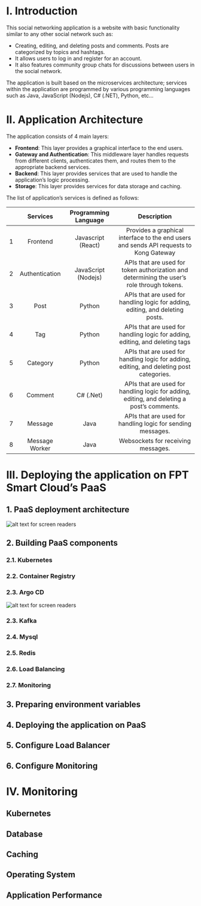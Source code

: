 # I. Introduction

This social networking application is a website with basic functionality similar to any other social network such as:
- Creating, editing, and deleting posts and comments. Posts are categorized by topics and hashtags.
- It allows users to log in and register for an account.
- It also features community group chats for discussions between users in the social network.

The application is built based on the microservices architecture; services within the application are programmed by various programming languages such as Java, JavaScript (Nodejs), C# (.NET), Python, etc…

# II. Application Architecture

The application consists of 4 main layers:
- **Frontend**: This layer provides a graphical interface to the end users.
- **Gateway and Authentication**: This middleware layer handles requests from different clients, authenticates them, and routes them to the appropriate backend services.
- **Backend**: This layer provides services that are used to handle the application’s logic processing.
- **Storage**: This layer provides services for data storage and caching.

The list of application’s services is defined as follows:


||Services|Programming Language|Description|
|:-:|:-:|:-:|:-:|
|1|Frontend|Javascript (React)|Provides a graphical interface to the end users and sends API requests to Kong Gateway|
|2|Authentication|JavaScript (Nodejs)|APIs that are used for token authorization and determining the user’s role through tokens.|
|3|Post|Python|APIs that are used for handling logic for adding, editing, and deleting posts.|
|4|Tag|Python|APIs that are used for handling logic for adding, editing, and deleting tags|
|5|Category|Python|APIs that are used for handling logic for adding, editing, and deleting post categories.|
|6|Comment|C# (.Net)|APIs that are used for handling logic for adding, editing, and deleting a post’s comments.|
|7|Message|Java|APIs that are used for handling logic for sending messages.|
|8|Message Worker|Java|Websockets for receiving messages.|



# III. Deploying the application on FPT Smart Cloud’s PaaS

## 1. PaaS deployment architecture

![alt text for screen readers](../fptcloud-samples/images/paas-deployment-2.png "PaaS Deployment")


## 2. Building PaaS components
### 2.1. Kubernetes
### 2.2. Container Registry
### 2.3. Argo CD

![alt text for screen readers](../fptcloud-samples/images/ci-cd-pineline.png "PaaS CI/CD")

### 2.3. Kafka
### 2.4. Mysql
### 2.5. Redis
### 2.6. Load Balancing
### 2.7. Monitoring
## 3. Preparing environment variables
## 4. Deploying the application on PaaS
## 5. Configure Load Balancer
## 6. Configure Monitoring

# IV. Monitoring
## Kubernetes
## Database
## Caching
## Operating System
## Application Performance
